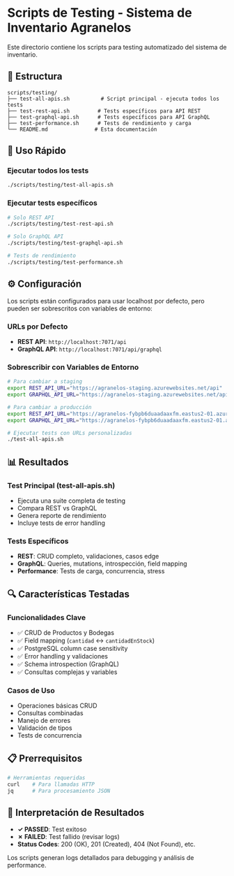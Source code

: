 # Scripts de Testing - Sistema de Inventario Agranelos

Este directorio contiene los scripts para testing automatizado del sistema de inventario.

## 📁 Estructura

```
scripts/testing/
├── test-all-apis.sh          # Script principal - ejecuta todos los tests
├── test-rest-api.sh         # Tests específicos para API REST  
├── test-graphql-api.sh      # Tests específicos para API GraphQL
├── test-performance.sh      # Tests de rendimiento y carga
└── README.md               # Esta documentación
```

## 🚀 Uso Rápido

### Ejecutar todos los tests
```bash
./scripts/testing/test-all-apis.sh
```

### Ejecutar tests específicos
```bash
# Solo REST API
./scripts/testing/test-rest-api.sh

# Solo GraphQL API  
./scripts/testing/test-graphql-api.sh

# Tests de rendimiento
./scripts/testing/test-performance.sh
```

## ⚙️ Configuración

Los scripts están configurados para usar localhost por defecto, pero pueden ser sobrescritos con variables de entorno:

### URLs por Defecto
- **REST API**: `http://localhost:7071/api`
- **GraphQL API**: `http://localhost:7071/api/graphql`

### Sobrescribir con Variables de Entorno

```bash
# Para cambiar a staging
export REST_API_URL="https://agranelos-staging.azurewebsites.net/api"
export GRAPHQL_API_URL="https://agranelos-staging.azurewebsites.net/api/graphql"

# Para cambiar a producción
export REST_API_URL="https://agranelos-fybpb6duaadaaxfm.eastus2-01.azurewebsites.net/api"
export GRAPHQL_API_URL="https://agranelos-fybpb6duaadaaxfm.eastus2-01.azurewebsites.net/api/graphql"

# Ejecutar tests con URLs personalizadas
./test-all-apis.sh
```

## 📊 Resultados

### Test Principal (test-all-apis.sh)
- Ejecuta una suite completa de testing
- Compara REST vs GraphQL
- Genera reporte de rendimiento
- Incluye tests de error handling

### Tests Específicos
- **REST**: CRUD completo, validaciones, casos edge
- **GraphQL**: Queries, mutations, introspección, field mapping
- **Performance**: Tests de carga, concurrencia, stress

## 🔍 Características Testadas

### Funcionalidades Clave
- ✅ CRUD de Productos y Bodegas
- ✅ Field mapping (`cantidad` ↔ `cantidadEnStock`)
- ✅ PostgreSQL column case sensitivity
- ✅ Error handling y validaciones
- ✅ Schema introspection (GraphQL)
- ✅ Consultas complejas y variables

### Casos de Uso
- Operaciones básicas CRUD
- Consultas combinadas
- Manejo de errores
- Validación de tipos
- Tests de concurrencia

## 📋 Prerrequisitos

```bash
# Herramientas requeridas
curl    # Para llamadas HTTP
jq      # Para procesamiento JSON
```

## 🎯 Interpretación de Resultados

- **✓ PASSED**: Test exitoso
- **✗ FAILED**: Test fallido (revisar logs)
- **Status Codes**: 200 (OK), 201 (Created), 404 (Not Found), etc.

Los scripts generan logs detallados para debugging y análisis de performance.